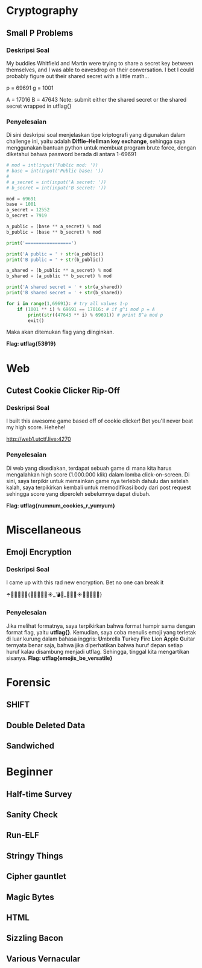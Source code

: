 # Cryptography
## Small P Problems
### Deskripsi Soal

My buddies Whitfield and Martin were trying to share a secret key between themselves, and I was able to eavesdrop on their conversation. I bet I could probably figure out their shared secret with a little math...

p = 69691
g = 1001

A = 17016
B = 47643
Note: submit either the shared secret or the shared secret wrapped in utflag{}

### Penyelesaian
Di sini deskripsi soal menjelaskan tipe kriptografi yang digunakan dalam challenge ini, yaitu adalah **Diffie–Hellman key exchange**, sehingga saya menggunakan bantuan python untuk membuat program brute force, dengan diketahui bahwa password berada di antara 1-69691

```python
# mod = int(input('Public mod: '))
# base = int(input('Public base: '))
#
# a_secret = int(input('A secret: '))
# b_secret = int(input('B secret: '))

mod = 69691
base = 1001
a_secret = 12552
b_secret = 7919

a_public = (base ** a_secret) % mod
b_public = (base ** b_secret) % mod

print('=================')

print('A public = ' + str(a_public))
print('B public = ' + str(b_public))

a_shared = (b_public ** a_secret) % mod
b_shared = (a_public ** b_secret) % mod

print('A shared secret = ' + str(a_shared))
print('B shared secret = ' + str(b_shared))
```

```python
for i in range(1,69691): # try all values 1-p
    if (1001 ** i) % 69691 == 17016: # if g^i mod p = A
        print(str((47643 ** i) % 69691)) # print B^a mod p
        exit()
```

Maka akan ditemukan flag yang diinginkan.

**Flag: utflag{53919}**

# Web
## Cutest Cookie Clicker Rip-Off

### Deskripsi Soal

I built this awesome game based off of cookie clicker! Bet you'll never beat my high score. Hehehe!

http://web1.utctf.live:4270

### Penyelesaian

Di web yang disediakan, terdapat sebuah game di mana kita harus mengalahkan high score (1.000.000 klik) dalam lomba click-on-screen. Di sini, saya terpikir untuk memainkan game nya terlebih dahulu dan setelah kalah, saya terpikirkan kembali untuk memodifikasi body dari post request sehingga score yang diperoleh sebelumnya dapat diubah.

**Flag: utflag{numnum_cookies_r_yumyum}**

# Miscellaneous
## Emoji Encryption
### Deskripsi Soal

I came up with this rad new encryption. Bet no one can break it

☂️🦃🔥🦁🍎🎸{🐘🥭🧅🤹🧊☀️_💣🐘_🌋🐘🌈☀️🍎🦃🧊🦁🐘}
### Penyelesaian

Jika melihat formatnya, saya terpikirkan bahwa format hampir sama dengan format flag, yaitu **utflag{}**. Kemudian, saya coba menulis emoji yang terletak di luar kurung dalam bahasa inggris:
**U**mbrella **T**urkey **F**ire **L**ion **A**pple **G**uitar
ternyata benar saja, bahwa jika diperhatikan bahwa huruf depan setiap huruf kalau disambung menjadi utflag. Sehingga, tinggal kita mengartikan sisanya.
**Flag: utflag{emojis_be_versatile}**

# Forensic
## SHIFT
## Double Deleted Data
## Sandwiched

# Beginner
## Half-time Survey
## Sanity Check
## Run-ELF
## Stringy Things
## Cipher gauntlet
## Magic Bytes
## HTML
## Sizzling Bacon
## Various Vernacular
